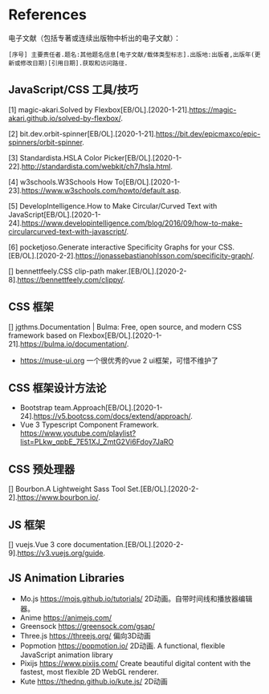 # References

电子文献（包括专著或连续出版物中析出的电子文献）：
```
[序号] 主要责任者.题名:其他题名信息[电子文献/载体类型标志].出版地:出版者,出版年(更新或修改日期)[引用日期].获取和访问路径.
```

## JavaScript/CSS 工具/技巧
[1] magic-akari.Solved by Flexbox[EB/OL].[2020-1-21].https://magic-akari.github.io/solved-by-flexbox/.

[2] bit.dev.orbit-spinner[EB/OL].[2020-1-21].https://bit.dev/epicmaxco/epic-spinners/orbit-spinner.

[3] Standardista.HSLA Color Picker[EB/OL].[2020-1-22].http://standardista.com/webkit/ch7/hsla.html.

[4] w3schools.W3Schools How To[EB/OL].[2020-1-23].https://www.w3schools.com/howto/default.asp.

[5] DevelopIntelligence.How to Make Circular/Curved Text with JavaScript[EB/OL].[2020-1-24].https://www.developintelligence.com/blog/2016/09/how-to-make-circularcurved-text-with-javascript/.

[6] pocketjoso.Generate interactive Specificity Graphs for your CSS.[EB/OL].[2020-2-2].https://jonassebastianohlsson.com/specificity-graph/.

[] bennettfeely.CSS clip-path maker.[EB/OL].[2020-2-8].https://bennettfeely.com/clippy/.

## CSS 框架
[] jgthms.Documentation | Bulma: Free, open source, and modern CSS framework based on Flexbox[EB/OL].[2020-1-21].https://bulma.io/documentation/.

- https://muse-ui.org 一个很优秀的vue 2 ui框架，可惜不维护了


## CSS 框架设计方法论

- Bootstrap team.Approach[EB/OL].[2020-1-24].https://v5.bootcss.com/docs/extend/approach/.
- Vue 3 Typescript Component Framework. https://www.youtube.com/playlist?list=PLkw_qpbE_7E51XJ_ZmtG2Vi6Fdoy7JaRO

## CSS 预处理器

[] Bourbon.A Lightweight Sass Tool Set.[EB/OL].[2020-2-2].https://www.bourbon.io/.

## JS 框架

[] vuejs.Vue 3 core documentation.[EB/OL].[2020-2-9].https://v3.vuejs.org/guide.

## JS Animation Libraries

- Mo.js
  https://mojs.github.io/tutorials/ 2D动画。自带时间线和播放器编辑器。
- Anime
  https://animejs.com/
- Greensock
  https://greensock.com/gsap/
- Three.js
  https://threejs.org/ 偏向3D动画
- Popmotion
  https://popmotion.io/ 2D动画. A functional, flexible JavaScript animation library
- Pixijs
  https://www.pixijs.com/ Create beautiful digital content with the fastest, most flexible 2D WebGL renderer.
- Kute
  https://thednp.github.io/kute.js/ 2D动画
